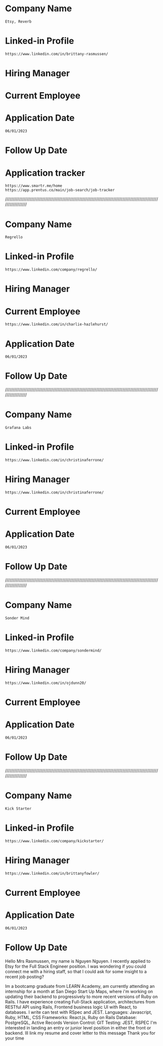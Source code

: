 # Company Name
    Etsy, Reverb
# Linked-in Profile
    https://www.linkedin.com/in/brittany-rasmussen/
# Hiring Manager
# Current Employee
# Application Date
    06/01/2023
# Follow Up Date
# Application tracker
    https://www.smartr.me/home
    https://app.prentus.co/main/job-search/job-tracker
/////////////////////////////////////////////////////////////////////////////////////////////////////////////////
# Company Name
    Regrello
# Linked-in Profile
    https://www.linkedin.com/company/regrello/
# Hiring Manager
# Current Employee
    https://www.linkedin.com/in/charlie-hazlehurst/
# Application Date
    06/01/2023
# Follow Up Date
/////////////////////////////////////////////////////////////////////////////////////////////////////////////////
# Company Name
    Grafana Labs
# Linked-in Profile
    https://www.linkedin.com/in/christinaferrone/
# Hiring Manager
    https://www.linkedin.com/in/christinaferrone/
# Current Employee
# Application Date
    06/01/2023
# Follow Up Date
/////////////////////////////////////////////////////////////////////////////////////////////////////////////////
# Company Name
    Sonder Mind
# Linked-in Profile
    https://www.linkedin.com/company/sondermind/
# Hiring Manager
    https://www.linkedin.com/in/ojdunn20/
# Current Employee
# Application Date
    06/01/2023
# Follow Up Date
/////////////////////////////////////////////////////////////////////////////////////////////////////////////////
# Company Name
    Kick Starter
# Linked-in Profile
    https://www.linkedin.com/company/kickstarter/
# Hiring Manager
    https://www.linkedin.com/in/brittanyfowler/
# Current Employee
# Application Date
    06/01/2023
# Follow Up Date

Hello Mrs Rasmussen, my name is Nguyen Nguyen. I recently applied to Etsy for the Full Stack Engineer position. I was wondering if you could connect me with a hiring staff, so that I could ask for some insight to a recent job posting?

Im a bootcamp graduate from LEARN Academy, am currently attending an internship for a month at San Diego Start Up Maps, where i'm working on updating their backend to progressively to more recent versions of Ruby on Rails. I have experience creating Full-Stack application, architectures from RESTful API using Rails, Frontend business logic UI with React, to databases. I write can test with RSpec and JEST.
Languages: Javascript, Ruby, HTML, CSS
Frameworks: React.js, Ruby on Rails
Database: PostgreSQL, Active Records
Version Control: GIT
Testing: JEST, RSPEC
I'm interested in landing an entry or junior level position in either the front or backend. Ill link my resume and cover letter to this message
Thank you for your time